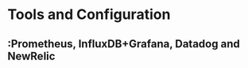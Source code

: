 # Tools and Configuration

## :Prometheus, InfluxDB+Grafana, Datadog and NewRelic <a id="tools-and-configuration"></a>
